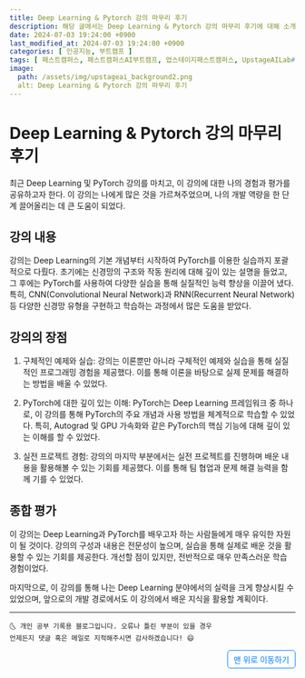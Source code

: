 ```yaml
---
title: Deep Learning & Pytorch 강의 마무리 후기
description: 해당 글에서는 Deep Learning & Pytorch 강의 마무리 후기에 대해 소개합니다.
date: 2024-07-03 19:24:00 +0900
last_modified_at: 2024-07-03 19:24:00 +0900
categories: [ 인공지능, 부트캠프 ]
tags: [ 패스트캠퍼스, 패스트캠퍼스AI부트캠프, 업스테이지패스트캠퍼스, UpstageAILab#국비지원, 패스트캠퍼스업스테이지에이아이랩, 패스트캠퍼스업스테이지부트캠프 ]
image:
  path: /assets/img/upstageai_background2.png
  alt: Deep Learning & Pytorch 강의 마무리 후기
---
```


# Deep Learning & Pytorch 강의 마무리 후기
최근 Deep Learning 및 PyTorch 강의를 마치고, 이 강의에 대한 나의 경험과 평가를 공유하고자 한다. 이 강의는 나에게 많은 것을 가르쳐주었으며, 나의 개발 역량을 한 단계 끌어올리는 데 큰 도움이 되었다.

## 강의 내용
강의는 Deep Learning의 기본 개념부터 시작하여 PyTorch를 이용한 실습까지 포괄적으로 다뤘다. 초기에는 신경망의 구조와 작동 원리에 대해 깊이 있는 설명을 들었고, 그 후에는 PyTorch를 사용하여 다양한 실습을 통해 실질적인 능력 향상을 이끌어 냈다. 특히, CNN(Convolutional Neural Network)과 RNN(Recurrent Neural Network) 등 다양한 신경망 유형을 구현하고 학습하는 과정에서 많은 도움을 받았다.

## 강의의 장점
1. 구체적인 예제와 실습: 강의는 이론뿐만 아니라 구체적인 예제와 실습을 통해 실질적인 프로그래밍 경험을 제공했다. 이를 통해 이론을 바탕으로 실제 문제를 해결하는 방법을 배울 수 있었다.

2. PyTorch에 대한 깊이 있는 이해: PyTorch는 Deep Learning 프레임워크 중 하나로, 이 강의를 통해 PyTorch의 주요 개념과 사용 방법을 체계적으로 학습할 수 있었다. 특히, Autograd 및 GPU 가속화와 같은 PyTorch의 핵심 기능에 대해 깊이 있는 이해를 할 수 있었다.

3. 실전 프로젝트 경험: 강의의 마지막 부분에서는 실전 프로젝트를 진행하며 배운 내용을 활용해볼 수 있는 기회를 제공했다. 이를 통해 팀 협업과 문제 해결 능력을 함께 기를 수 있었다.

## 종합 평가
이 강의는 Deep Learning과 PyTorch를 배우고자 하는 사람들에게 매우 유익한 자원이 될 것이다. 강의의 구성과 내용은 전문성이 높으며, 실습을 통해 실제로 배운 것을 활용할 수 있는 기회를 제공한다. 개선할 점이 있지만, 전반적으로 매우 만족스러운 학습 경험이었다.

마지막으로, 이 강의를 통해 나는 Deep Learning 분야에서의 실력을 크게 향상시킬 수 있었으며, 앞으로의 개발 경로에서도 이 강의에서 배운 지식을 활용할 계획이다.

***
    🌜 개인 공부 기록용 블로그입니다. 오류나 틀린 부분이 있을 경우 
    언제든지 댓글 혹은 메일로 지적해주시면 감사하겠습니다! 😄


<a href="#" style="display: inline-block; padding: 5px 10px; color: #007bff; text-decoration: none; border: 0.5px solid #007bff; border-radius: 5px; float: right;">맨 위로 이동하기</a>